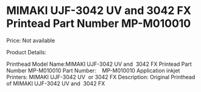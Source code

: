 # MIMAKI UJF-3042 UV and  3042 FX Printead Part Number MP-M010010

Price: Not available

Product Details:

Printhead Model Name:MIMAKI UJF-3042 UV and  3042 FX Printead Part Number MP-M010010
Part Number:    MP-M010010
Application inkjet Printers:
MIMAKI UJF-3042 UV  or 3042 FX
Description:
Original Printhead of MIMAKI UJF-3042 UV and  3042 FX